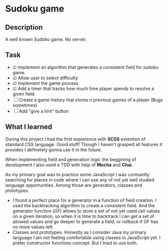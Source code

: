 # Sudoku game

## Description
A well known Sudoku game. No server.

## Task
- &#9745; Implement an algorithm that generates a consistent field for sudoku game.
- &#9745; Allow user to select difficulty
- &#9745; Implement the game process
- &#9745; Add a timer that tracks how much time player spends to resolve a given field
- &#9744; Create a game history that stores *n* previous games of a player (Bugs sometimes)
- &#9744; Add "give a hint" button

## What I learned
During this project I had the first expierence with **SCSS** extention of standard CSS language. Good stuff! Though I haven't grasped all features it provides I definetely gonna use it in the future.

When implementing field and generation logic the beggining of development I also used a TDD with help of **Mocha** and **Chai**.

As my primary goal was to practice some JavaScript I was contsantly searching for places in code where I can use any of not yet well studied language opportunities. Among those are generators, classes and prototypes. 
- I found a perfect place for a generator in a function of field creation. I used the backtracking algorithm to create a consistent field. And the generator function (*GF*) allows to store a set of not yet used cell values on a given iteration, so when it is time to backtrack I can get a set of allowed values and go deeper to generate a field, or rollback if GF has no more values left.
- Classes and prototypes. Honestly as I consider Java my primary language I am not feeling comfortable using classes in JavaScript yet. I prefer constructor functions concept. But I tried to use both.